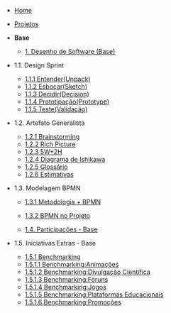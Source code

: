 <!-- docs/_sidebar.md -->

- [Home](/docs)
- [Projetos](/docs/Projeto/Projeto.md)

- **Base**
  - [1. Desenho de Software (Base)](/docs/Base/1.Base.md)
    
 * 1.1. Design Sprint
    - [1.1.1 Entender(Unpack)](Base/ElicitacaoRequisitos/DesignSpringEntender.md)
    - [1.1.2 Esboçar(Sketch)](Base/ElicitacaoRequisitos/DesignSpringEsboçar.md)
    - [1.1.3 Decidir(Decision)](Base/ElicitacaoRequisitos/DesignSpritnDecidir.md)
    - [1.1.4 Prototipação(Prototype)](Base/ElicitacaoRequisitos/DesignSprintPrototipo.md)
    - [1.1.5 Teste(Validação)](Base/ElicitacaoRequisitos/DesignSprintTeste.md)

  * 1.2. Artefato Generalista
    - [1.2.1 Brainstorming](Base/ElicitacaoRequisitos/BrainStorm.md)
    - [1.2.2 Rich Picture](Base/ElicitacaoRequisitos/RichPicture.md) 
    - [1.2.3 5W+2H](Base/ElicitacaoRequisitos/5W2H.md)
    - [1.2.4 Diagrama de Ishikawa](Base/ElicitacaoRequisitos/DiagramaIshikawa.md)
    - [1.2.5 Glossário](Base/ElicitacaoRequisitos/glossario.md)
    - [1.2.6 Estimativas](Base/ElicitacaoRequisitos/Estimativas.md)

  * 1.3. Modelagem BPMN
    - [1.3.1 Metodologia + BPMN](Base/ElicitacaoRequisitos/AbordagemMetodologica.md)
    - [1.3.2 BPMN no Projeto](Base/ElicitacaoRequisitos/BPMN.md) 
      
    - [1.4. Participações - Base](Base/ElicitacaoRequisitos/ParticipacoesBase01.md)


  * 1.5. Iniciativas Extras - Base

    * [1.5.1 Benchmarking](/Base/ElicitacaoRequisitos/Benchmarking/Benchmarking.md)
    - [1.5.1.1 Benchmarking:Animações](/Base/ElicitacaoRequisitos/Benchmarking/Animacoes.md)
    - [1.5.1.2 Benchmarking:Divulgação Científica](/Base/ElicitacaoRequisitos/Benchmarking/DivulgacaoCientifica.md)
    - [1.5.1.3 Benchmarking:Fóruns](/Base/ElicitacaoRequisitos/Benchmarking/Foruns.md)
    - [1.5.1.4 Benchmarking:Jogos](/Base/ElicitacaoRequisitos/Benchmarking/Jogos.md)
    - [1.5.1.5 Benchmarking:Plataformas Educacionais](/Base/ElicitacaoRequisitos/Benchmarking/PlataformasEducacionais.md)
    - [1.5.1.6 Benchmarking:Promoções](/Base/ElicitacaoRequisitos/Benchmarking/Promocoes.md)
